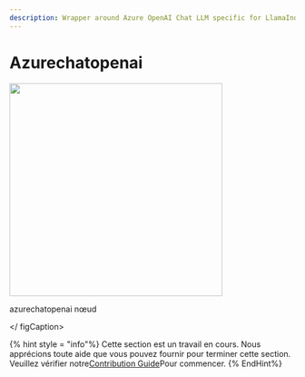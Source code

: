 ```yaml
---
description: Wrapper around Azure OpenAI Chat LLM specific for LlamaIndex.
---
```


# Azurechatopenai

<gigne> <img src = "../../../. GitBook / Assets / up-018.png" alt = "" width = "375"> <Figcaption> <p> azurechatopenai nœud </p> </ figCaption> </pigucial>

{% hint style = "info"%}
Cette section est un travail en cours. Nous apprécions toute aide que vous pouvez fournir pour terminer cette section. Veuillez vérifier notre[Contribution Guide](broken-reference)Pour commencer.
{% EndHint%}
